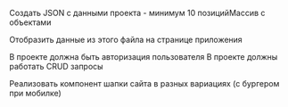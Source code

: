 Создать JSON с данными проекта - минимум 10 позицийМассив с объектами


Отобразить данные из этого файла на странице приложения

В проекте должна быть авторизация пользователя В проекте должны работать CRUD запросы 


Реализовать компонент шапки сайта в разных вариациях (с бургером при мобилке)